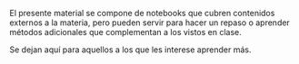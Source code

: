 El presente material se compone de notebooks que cubren contenidos externos a la materia, pero pueden servir para hacer un repaso o aprender métodos adicionales que complementan a los vistos en clase.


Se dejan aquí para aquellos a los que les interese aprender más.